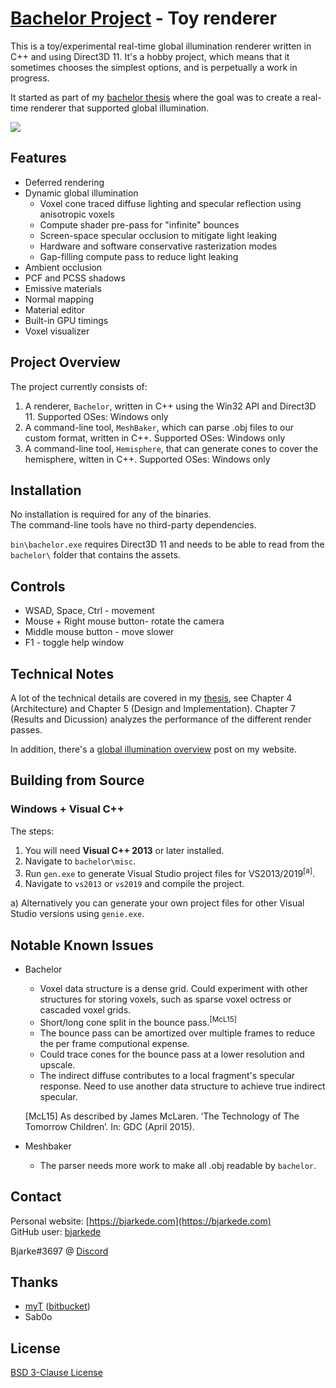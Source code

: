 # [Bachelor Project](http://github.com/bjarkede/) - Toy renderer

This is a toy/experimental real-time global illumination renderer written in C++ and using Direct3D 11. It's a hobby project, which means that it sometimes chooses the simplest options, and is perpetually a work in progress. 

It started as part of my [bachelor thesis](https://bjarkede.com/writeups/bachelor-thesis-first-edition/) where the goal was to create a real-time renderer that supported global illumination.

![](https://bjarkede.com/gi_overview/screenshots/image1_hu88218d72c5defce792037be31f71092d_186361_1600x1600_fit_q50_box.jpg)

## Features

* Deferred rendering
* Dynamic global illumination
    * Voxel cone traced diffuse lighting and specular reflection using anisotropic voxels
    * Compute shader pre-pass for "infinite" bounces
    * Screen-space specular occlusion to mitigate light leaking
    * Hardware and software conservative rasterization modes
    * Gap-filling compute pass to reduce light leaking
* Ambient occlusion
* PCF and PCSS shadows
* Emissive materials
* Normal mapping
* Material editor
* Built-in GPU timings
* Voxel visualizer

## Project Overview

The project currently consists of:

1. A renderer, `Bachelor`, written in C++ using the Win32 API and Direct3D 11. Supported OSes: Windows only 
2. A command-line tool, `MeshBaker`, which can parse .obj files to our custom format, written in C++. Supported OSes: Windows only
3. A command-line tool, `Hemisphere`, that can generate cones to cover the hemisphere, witten in C++. Supported OSes: Windows only

## Installation

No installation is required for any of the binaries.  
The command-line tools have no third-party dependencies.

`bin\bachelor.exe` requires Direct3D 11 and needs to be able to read from the `bachelor\` folder that contains the assets.

## Controls


* WSAD, Space, Ctrl - movement
* Mouse + Right mouse button- rotate the camera
* Middle mouse button - move slower
* F1 - toggle help window

## Technical Notes

A lot of the technical details are covered in my [thesis](https://bjarkede.com/writeups/bachelor-thesis-first-edition/), see Chapter 4 (Architecture) and Chapter 5 (Design and Implementation). Chapter 7 (Results and Dicussion) analyzes the performance of the different render passes.

In addition, there's a [global illumination overview](https://bjarkede.com/writeups/bachelor-project-overview/) post on my website.

## Building from Source

### Windows + Visual C++

The steps:

1. You will need **Visual C++ 2013** or later installed.
2. Navigate to `bachelor\misc`.
3. Run `gen.exe` to generate Visual Studio project files for VS2013/2019<sup>[a]</sup>.
4. Navigate to `vs2013` or `vs2019` and  compile the project.

a) Alternatively you can generate your own project files for other Visual Studio versions using `genie.exe`.

## Notable Known Issues

* Bachelor

   * Voxel data structure is a dense grid. Could experiment with other structures for storing voxels, such as sparse voxel octress or cascaded voxel grids.
   * Short/long cone split in the bounce pass.<sup>[McL15]</sup>
   * The bounce pass can be amortized over multiple frames to reduce the per frame computional expense.
   * Could trace cones for the bounce pass at a lower resolution and upscale.
   * The indirect diffuse contributes to a local fragment's specular response. Need to use another data structure to achieve true indirect specular.

   [McL15] As described by James McLaren. ‘The Technology of The Tomorrow Children’. In:
   GDC (April 2015).

* Meshbaker

   * The parser needs more work to make all .obj readable by `bachelor`.

## Contact

Personal website: [https://bjarkede.com](https://bjarkede.com)  
GitHub user: [bjarkede](https://github.com/bjarkede)

Bjarke#3697 @ [Discord](https://discord.me/CPMA)

## Thanks

* [myT](https://github.com/mightycow) ([bitbucket](https://bitbucket.org/CPMADevs/))
* Sab0o

## License

[BSD 3-Clause License](./LICENSE)
